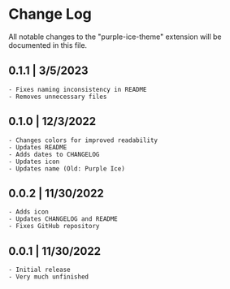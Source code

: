 # Change Log

All notable changes to the "purple-ice-theme" extension will be documented in this file.

## 0.1.1 | 3/5/2023
    - Fixes naming inconsistency in README
    - Removes unnecessary files

## 0.1.0 | 12/3/2022
    - Changes colors for improved readability
    - Updates README
    - Adds dates to CHANGELOG
    - Updates icon
    - Updates name (Old: Purple Ice)

## 0.0.2 | 11/30/2022
    - Adds icon
    - Updates CHANGELOG and README
    - Fixes GitHub repository 

## 0.0.1 | 11/30/2022
    - Initial release
    - Very much unfinished
